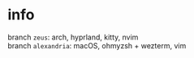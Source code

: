 # info  
branch `zeus`: arch, hyprland, kitty, nvim  
branch `alexandria`: macOS, ohmyzsh + wezterm, vim  
